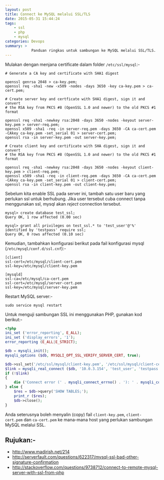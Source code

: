 ```yaml
---
layout: post
title: Connect ke MySQL melalui SSL/TLS
date: 2015-05-31 15:44:24
tags:
    - ssl
    - php
    - mysql
categories: Devops
summary: >
            Panduan ringkas untuk sambungan ke MySQL melalui SSL/TLS.
---
```


Mulakan dengan menjana certificate dalam folder `/etc/ssl/mysql`:-

```
# Generate a CA key and certificate with SHA1 digest

openssl genrsa 2048 > ca-key.pem;
openssl req -sha1 -new -x509 -nodes -days 3650 -key ca-key.pem > ca-cert.pem;

# Create server key and certficate with SHA1 digest, sign it and convert
# the RSA key from PKCS #8 (OpenSSL 1.0 and newer) to the old PKCS #1 format

openssl req -sha1 -newkey rsa:2048 -days 3650 -nodes -keyout server-key.pem > server-req.pem;
openssl x509 -sha1 -req -in server-req.pem -days 3650 -CA ca-cert.pem -CAkey ca-key.pem -set_serial 01 > server-cert.pem;
openssl rsa -in server-key.pem -out server-key.pem;

# Create client key and certificate with SHA digest, sign it and convert
# the RSA key from PKCS #8 (OpenSSL 1.0 and newer) to the old PKCS #1 format

openssl req -sha1 -newkey rsa:2048 -days 3650 -nodes -keyout client-key.pem > client-req.pem;
openssl x509 -sha1 -req -in client-req.pem -days 3650 -CA ca-cert.pem -CAkey ca-key.pem -set_serial 01 > client-cert.pem;
openssl rsa -in client-key.pem -out client-key.pem;
```

Sebelum kita enable SSL pada server ini, tambah satu user baru yang perlukan ssl untuk berhubung. Jika user tersebut cuba connect tanpa menggunakan ssl, mysql akan *reject* connection tersebut.

```
mysql> create database test_ssl;
Query OK, 1 row affected (0.00 sec)

mysql> grant all privileges on test_ssl.* to 'test_user'@'%' identified by 'testpass' require ssl;
Query OK, 0 rows affected (0.10 sec)
```

Kemudian, tambahkan konfigurasi berikut pada fail konfigurasi mysql (`/etc/mysql/conf.d/ssl.cnf`):-

```
[client]
ssl-cert=/etc/mysql/client-cert.pem
ssl-key=/etc/mysql/client-key.pem

[mysqld]
ssl-ca=/etc/mysql/ca-cert.pem
ssl-cert=/etc/mysql/server-cert.pem
ssl-key=/etc/mysql/server-key.pem
```

Restart MySQL server:-

```
sudo service mysql restart
```

Untuk menguji sambungan SSL ini menggunakan PHP, gunakan kod berikut:-

```php
<?php
ini_set ('error_reporting', E_ALL);
ini_set ('display_errors', '1');
error_reporting (E_ALL|E_STRICT);

$db = mysqli_init();
mysqli_options ($db, MYSQLI_OPT_SSL_VERIFY_SERVER_CERT, true);

$db->ssl_set('/etc/ssl/mysql/client-key.pem', '/etc/ssl/mysql/client-cert.pem', '/etc/ssl/mysql/ca-cert.pem', NULL, NULL);
$link = mysqli_real_connect ($db, '10.0.3.154', 'test_user', 'testpass', 'test_ssl', 3306, NULL, MYSQLI_CLIENT_SSL);
if (!$link)
{
    die ('Connect error (' . mysqli_connect_errno() . '): ' . mysqli_connect_error() . "\n");
} else {
    $res = $db->query('SHOW TABLES;');
    print_r ($res);
    $db->close();
}
```

Anda seterusnya boleh menyalin (copy) fail `client-key.pem`, `client-cert.pem` dan `ca-cert.pem` ke mana-mana host yang perlukan sambungan MySQL melalui SSL.

## Rujukan:-
* http://www.madirish.net/214
* http://serverfault.com/questions/622317/mysql-ssl-bad-other-signature-confirmation
* http://stackoverflow.com/questions/9738712/connect-to-remote-mysql-server-with-ssl-from-php
